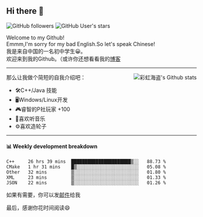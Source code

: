 ## Hi there 👋

![GitHub followers](https://img.shields.io/github/followers/mingmoe?style=social)
![GitHub User's stars](https://img.shields.io/github/stars/GOSCPS?style=social)

Welcome to my Github!  
Emmm,I'm sorry for my bad English.So let's speak Chinese!  
我是来自中国的一名初中学生😀。  
欢迎来到我的Github。（或许你还想看看我的[博客](https://blog.kawayi.moe/)
<hr>

<div align="right"><img alt="彩虹海盗's Github stats" align="right" src="https://github-readme-stats.vercel.app/api?username=mingmoe"/></div>

那么让我做个简短的自我介绍吧：  
+ 🛠️C++/Java 技能  
+ 🖥️Windows/Linux开发  
+ 🎮睿智的P社玩家 +100  
+ 🎵喜欢听音乐  
+ ⚙️喜欢造轮子
<hr>

#### 📊 Weekly development breakdown
<!--START_SECTION:waka-->
```text
C++     26 hrs 39 mins  ██████████████████████▒░░   88.73 % 
CMake   1 hr 31 mins    █▒░░░░░░░░░░░░░░░░░░░░░░░   05.08 % 
Other   32 mins         ▒░░░░░░░░░░░░░░░░░░░░░░░░   01.80 % 
XML     23 mins         ▒░░░░░░░░░░░░░░░░░░░░░░░░   01.33 % 
JSON    22 mins         ▒░░░░░░░░░░░░░░░░░░░░░░░░   01.26 % 
```
<!--END_SECTION:waka-->

如果有需要，你可以发[邮件](mailto:me@kawayi.moe)给我

最后，感谢你花时间阅读😄

